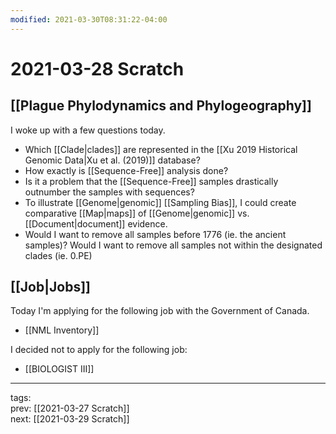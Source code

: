 ```yaml
---
modified: 2021-03-30T08:31:22-04:00
---
```


# 2021-03-28 Scratch

## [[Plague Phylodynamics and Phylogeography]]
I woke up with a few questions today.

- Which [[Clade|clades]] are represented in the [[Xu 2019 Historical Genomic Data|Xu et al. (2019)]] database?
- How exactly is [[Sequence-Free]] analysis done?
- Is it a problem that the [[Sequence-Free]] samples drastically outnumber the samples with sequences?
- To illustrate [[Genome|genomic]] [[Sampling Bias]], I could create comparative [[Map|maps]] of [[Genome|genomic]] vs. [[Document|document]] evidence.
- Would I want to remove all samples before 1776 (ie. the ancient samples)? Would I want to remove all samples not within the designated clades (ie. 0.PE)

## [[Job|Jobs]]

Today I'm applying for the following job with the Government of Canada.
- [[NML Inventory]]

I decided not to apply for the following job:
- [[BIOLOGIST III]]

---

tags:  
prev: [[2021-03-27 Scratch]]  
next: [[2021-03-29 Scratch]]